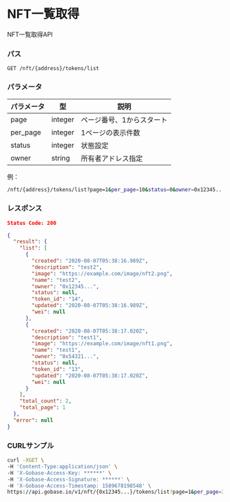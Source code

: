# NFT一覧取得

NFT一覧取得API

### パス
```
GET /nft/{address}/tokens/list
```

### パラメータ

|  パラメータ    |  型              | 説明                       |
| ------------ | ---------------- | ------------------------- |
|  page        |  integer         | ページ番号、1からスタート     |
|  per_page    |  integer         | 1ページの表示件数            |
|  status      |  integer         | 状態設定                   |
|  owner       |  string          | 所有者アドレス指定           |

例：
```sh
/nft/{address}/tokens/list?page=1&per_page=10&status=0&owner=0x12345...
```

### レスポンス
```json
Status Code: 200

{
  "result": {
    "list": [
      {
        "created": "2020-08-07T05:38:16.989Z",
        "description": "test2",
        "image": "https://example.com/image/nft2.png",
        "name": "test2",
        "owner": "0x12345...",
        "status": null,
        "token_id": "14",
        "updated": "2020-08-07T05:38:16.989Z",
        "wei": null
      },
      {
        "created": "2020-08-07T05:38:17.020Z",
        "description": "test1",
        "image": "https://example.com/image/nft1.png",
        "name": "test1",
        "owner": "0x54321...",
        "status": null,
        "token_id": "13",
        "updated": "2020-08-07T05:38:17.020Z",
        "wei": null
      }
    ],
    "total_count": 2,
    "total_page": 1
  },
  "error": null
}
```

### CURLサンプル
```bash
curl -XGET \
-H 'Content-Type:application/json' \
-H 'X-Gobase-Access-Key: ******' \
-H 'X-Gobase-Access-Signature: ******' \
-H 'X-Gobase-Access-Timestamp: 1589678198548' \
https://api.gobase.io/v1/nft/{0x12345...}/tokens/list?page=1&per_page=10&status=0&owner=0x54321...
```
